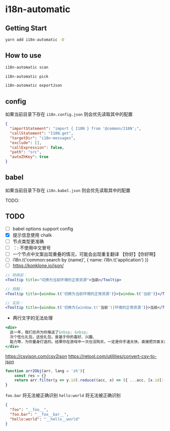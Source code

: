 # i18n-automatic

## Getting Start

```bash
yarn add i18n-automatic -D
```

## How to use

```bash
i18n-automatic scan
```

```bash
i18n-automatic pick
```

```bash
i18n-automatic exportJson
```

## config

如果当前目录下存在 `i18n.config.json` 则会优先读取其中的配置

```json
{
  "importStatement": "import { I18N } from '@common/I18N';",
  "callStatement": "I18N.get",
  "targetDir": "i18n-messages",
  "exclude": [],
  "callExpression": false,
  "path": "src",
  "autoZhKey": true
}
```

## babel

如果当前目录下存在 `i18n.babel.json` 则会优先读取其中的配置

TODO:

## TODO

- [ ] babel options support config
- [x] 提示信息使用 chalk
- [ ] 节点类型更准确
- [ ] ：: 不使用中文冒号
- [ ] 一个节点中文案出现重叠的情况，可能会出现重复翻译 【你好】【你好啊】
- [ ] i18n.t('common:search by {name}', { name: i18n.t('application') })
- [ ] https://konklone.io/json/

```jsx
// 转换前：
<Tooltip title="切换为当前环境的正常资源">当前</Tooltip>

// 预期：
<Tooltip title={window.t('切换为当前环境的正常资源')}>{window.t('当前')}</Tooltip>

// 实际：
<Tooltip title={window.t('切换为{window.t('当前')}环境的正常资源')}>当前</Tooltip>
```

- 两行文字的无法处理

```jsx
<div>
  这一年，我们总共为你推送了&nbsp; &nbsp;
  次个性化礼包，这些礼包，是基于你的喜好、兴趣、
  能力等，为你量身打造的。结果你在游戏中一次也没购买，一定是你手速太快，直接把页面关闭了对吗？
</div>
```

https://csvjson.com/csv2json
https://retool.com/utilities/convert-csv-to-json
```javascript
function arr2Obj(arr, lang = 'zh'){
    const res = {}
    return arr.filter(y => y.id).reduce((acc, x) => ({ ...acc, [x.id]: x[lang] || x.id }), {})
}
```

`foo.bar` 将无法被正确识别
`hello:world` 将无法被正确识别
```json
{
  "foo": "__foo__",
  "foo.bar": "__foo__bar__",
  "hello:world": "__hello__world"
}
```